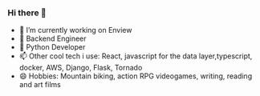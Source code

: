 ### Hi there 👋



- 🔭 I’m currently working on Enview
- 🌱 Backend Engineer
- 💬 Python Developer
- 📫 Other cool tech i use: React, javascript for the data layer,typescript,  docker, AWS, Django, Flask, Tornado
- 😄 Hobbies: Mountain biking, action RPG videogames, writing, reading and art films


